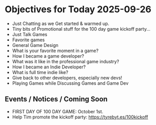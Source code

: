 # Objectives for Today 2025-09-26

- Just Chatting as we Get started & warmed up.
- Tiny bits of Promotional stuff for the 100 day game kickoff party...
- Just Talk Games
- Favorite games
- General Game Design
- What is your favorite moment in a game?
- How I became a game developer?
- What was it like in the professional game industry?
- How I became an Indie Developer?
- What is full time indie like?
- Give back to other developers, especially new devs!
- Playing Games while Discussing Games and Game Dev
  
## Events / Notices / Coming Soon

- FIRST DAY OF 100 DAY GAME: October 1st.
- Help Tim promote the kickoff party: https://tyrebyt.es/100kickoff

